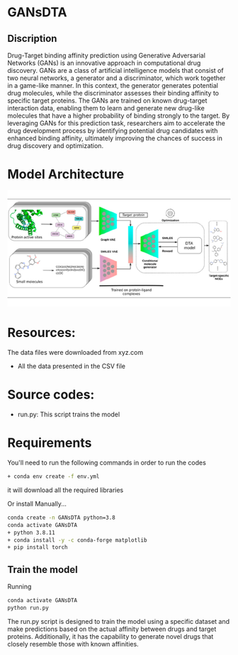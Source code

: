 # GANsDTA
## Discription
Drug-Target binding affinity prediction using Generative Adversarial Networks (GANs) is an innovative approach in computational drug discovery. GANs are a class of artificial intelligence models that consist of two neural networks, a generator and a discriminator, which work together in a game-like manner. In this context, the generator generates potential drug molecules, while the discriminator assesses their binding affinity to specific target proteins. The GANs are trained on known drug-target interaction data, enabling them to learn and generate new drug-like molecules that have a higher probability of binding strongly to the target. By leveraging GANs for this prediction task, researchers aim to accelerate the drug development process by identifying potential drug candidates with enhanced binding affinity, ultimately improving the chances of success in drug discovery and optimization.

# Model Architecture
![Model](model.jpg)

# Resources:

The data files were downloaded from xyz.com
+ All the data presented in the CSV file


# Source codes:
+ run.py: This script trains the model

# Requirements
You'll need to run the following commands in order to run the codes
```sh
+ conda env create -f env.yml
```
it will download all the required libraries

Or install Manually...
```sh
conda create -n GANsDTA python=3.8
conda activate GANsDTA
+ python 3.8.11
+ conda install -y -c conda-forge matplotlib
+ pip install torch
```
## Train the model
Running
```sh
conda activate GANsDTA
python run.py
```
The run.py script is designed to train the model using a specific dataset and make predictions based on the actual affinity between drugs and target proteins. Additionally, it has the capability to generate novel drugs that closely resemble those with known affinities.
